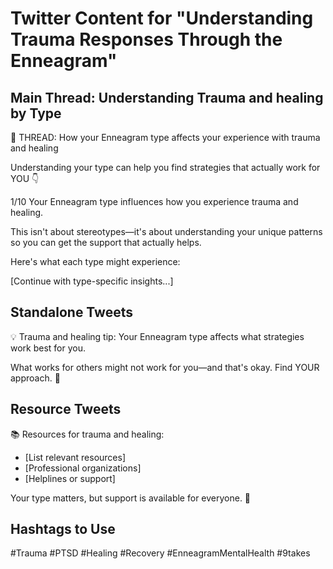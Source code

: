 # Twitter Content for "Understanding Trauma Responses Through the Enneagram"

## Main Thread: Understanding Trauma and healing by Type

🧵 THREAD: How your Enneagram type affects your experience with trauma and healing

Understanding your type can help you find strategies that actually work for YOU 👇

1/10 Your Enneagram type influences how you experience trauma and healing.

This isn't about stereotypes—it's about understanding your unique patterns so you can get the support that actually helps.

Here's what each type might experience:

[Continue with type-specific insights...]

## Standalone Tweets

💡 Trauma and healing tip: Your Enneagram type affects what strategies work best for you.

What works for others might not work for you—and that's okay. Find YOUR approach. 🎯

## Resource Tweets

📚 Resources for trauma and healing:

- [List relevant resources]
- [Professional organizations]
- [Helplines or support]

Your type matters, but support is available for everyone. 💙

## Hashtags to Use

#Trauma #PTSD #Healing #Recovery #EnneagramMentalHealth #9takes
